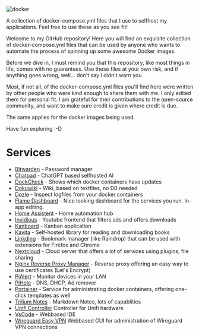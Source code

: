 ![docker](https://github.com/nomind69/docker-containers/assets/39767172/819b6da1-136c-46d3-9ed3-3b3bbbc97626)


A collection of docker-compose.yml files that I use to selfhost my applications.
Feel free to use these as you see fit!

Welcome to my GitHub repository! Here you will find an exquisite collection of docker-compose.yml files that can be used by anyone who wants to automate the process of spinning up some awesome Docker images. 

Before we dive in, I must remind you that this repository, like most things in life, comes with no guarantees. Use these files at your own risk, and if anything goes wrong, well... don't say I didn't warn you. 

Most, if not all, of the docker-compose.yml files you'll find here were written by other people who were kind enough to share them with me. I only edited them for personal fit. I am grateful for their contributions to the open-source community, and want to make sure credit is given where credit is due. 

The same applies for the docker images being used.

Have fun exploring :-D

# Services

* [Bitwarden](Bitwarden/) - Password manager
* [Chatpad](Chatpad/) - ChatGPT based selfhosted AI
* [DockCheck](DockCheck/) - Shows which docker containers have updates
* [Dokuwiki](Dokuwiki/) - Wiki, based on textfiles, no DB needed
* [Dozle](Dozle/) - Inspect logfiles from your docker containers
* [Flame Dashboard](Flame%20Dashboard/) - Nice looking dashboard for the services you run. In-app editing.
* [Home Assistent](Home%20Assistent/) - Home automation hub
* [Invidious](Invidious/) - Youtube frontend that filters ads and offers downloads
* [Kanboard](Kanboard/) - Kanban application
* [Kavita](Kavita/) - Self-hosted library for reading and downloading books
* [Linkding](Linkding/) - Bookmark manager (like Raindrop) that can be used with extensions for Firefox and Chrome
* [Nextcloud](Nextcloud/) - Cloud server that offers a lot of services using plugins, file sharing
* [Nginx Reverse Proxy Manager](Nginx%20Reverse%20Proxy%20Manager/) - Reverse proxy offering an easy way to use certificates (Let's Encrypt)
* [PiAlert](PiAlert/) - Monitor devices in your LAN
* [PiHole](PiHole/) - DNS, DHCP, Ad remover
* [Portainer](Portainer/) - Service for administrating docker containers, offering one-click templates as well
* [Trilium Notes](Trilium%20Notes/) - Markdown Notes, lots of capablities
* [Unifi Controller](Unifi%20Controller/) Controller for Unifi hardware
* [VsCode](VsCode/) - Webbased IDE
* [Wireguard Easy VPN](Wireguard%20Easy%20VPN/) Webbased GUI for administration of Wireguard VPN connections
